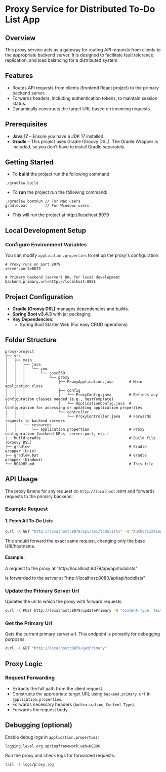 # Proxy Service for Distributed To-Do List App

## Overview
This proxy service acts as a gateway for routing API requests from clients to the appropriate backend server. It is designed to facilitate fault tolerance, replication, and load balancing for a distributed system.

## Features
- Routes API requests from clients (frontend React project) to the primary backend server.
- Forwards headers, including authentication tokens, to maintain session status.
- Dynamically constructs the target URL based on incoming requests.

## Prerequisites

- **Java 17** – Ensure you have a JDK 17 installed.
- **Gradle** – This project uses Gradle (Groovy DSL). The Gradle Wrapper is included, so you don’t have to install Gradle separately.

## Getting Started
- To **build** the project run the following command:
```
./gradlew build
```

- To **run** the project run the following command:

```
./gradlew bootRun // For Mac users
gradle.bat        // For Windows users
```
- This will run the project at http://localhost:8079

## Local Development Setup

### Configure Environment Variables
You can modify `application.properties` to set up the proxy's configuration:

```properties
# Proxy runs on port 8079
server.port=8079

# Primary backend (server) URL for local development
backend.primary.url=http://localhost:8081
```

## Project Configuration
- **Gradle (Groovy DSL)** manages dependencies and builds.
- **Spring Boot v3.4.3** with jar packaging.
- **Key Dependencies**:
    - Spring Boot Starter Web (For easy CRUD operations)
  
## Folder Structure

```
proxy-project
├── src
│   ├── main
│   │   ├── java
│   │   │   └── com
│   │   │       └── cpsc559
│   │   │           └── proxy
│   │   │               ├── ProxyApplication.java       # Main application class
│   │   │               ├── config
│   │   │               │   └── ProxyConfig.java        # Defines any configuration classes needed (e.g., RestTemplate)
│   │   │               │   └── ApplicationConfig.java  # Configuration for accessing or updating application properties
│   │   │               └── controller
│   │   │                   └── ProxyController.java    # Forwards requests to backend servers
│   │   └── resources
│   │       └── application.properties                  # Proxy configuration (backend URLs, server.port, etc.)
├── build.gradle                                        # Build file (Groovy DSL)
├── gradlew                                             # Gradle wrapper (Unix)
├── gradlew.bat                                         # Gradle wrapper (Windows)
└── README.md                                           # This file
```

## API Usage
The proxy listens for any request on `http://localhost:8079` and forwards requests to the primary backend.

### Example Request
#### 1. Fetch All To-Do Lists
```sh
curl -X GET "http://localhost:8079/api/api/todolists" -H "Authorization: Bearer <JWT_TOKEN>"
```

This should forward the exact same request, changing only the base URI/hostname.

#### Example:

A request to the proxy at "http://localhost:8079/api/api/todolists" 

is forwarded to the server at
"http://localhost:8080/api/api/todolists"

### Update the Primary Server Url
Updates the url to which the proxy with forward requests.
```sh
curl -X POST http://localhost:8079/updatePrimary -H "Content-Type: text/plain" -d "http://localhost:8081" 
```

### Get the Primary Url
Gets the current primary server url. This endpoint is primarily for debugging purposes.
```sh
curl -X GET "http://localhost:8079/getPrimary"
```

## Proxy Logic
### Request Forwarding
- Extracts the full path from the client request.
- Constructs the appropriate target URL using `backend.primary.url` in `application.properties`.
- Forwards necessary headers (`Authorization`, `Content-Type`).
- Forwards the request body.

## Debugging (optional)
Enable debug logs in `application.properties`:
```properties
logging.level.org.springframework.web=DEBUG
```
Run the proxy and check logs for forwarded requests:
```sh
tail -f logs/proxy.log
```